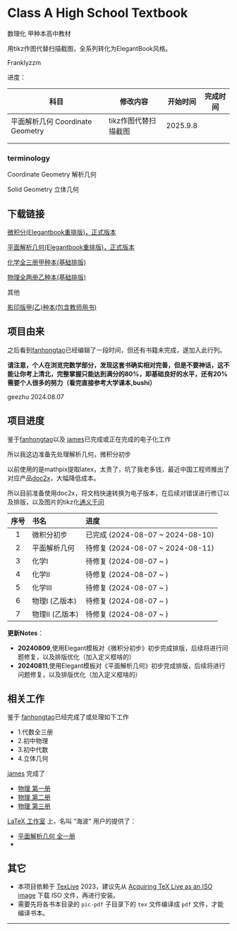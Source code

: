 # Class A High School Textbook

数理化 甲种本高中教材



用tikz作图代替扫描截图，全系列转化为ElegantBook风格。

Franklyzzm



进度：

| 科目                             | 修改内容             | 开始时间 | 完成时间 |
| -------------------------------- | -------------------- | -------- | -------- |
| 平面解析几何 Coordinate Geometry | tikz作图代替扫描截图 | 2025.9.8 |          |
|                                  |                      |          |          |
|                                  |                      |          |          |



### terminology

Coordinate Geometry 解析几何

Solid Geometry 立体几何















## 下载链接

[微积分(Elegantbook重排版)，正式版本](https://github.com/geezhu/Category-A-Textbook/releases/tag/v1.0)

[平面解析几何(Elegantbook重排版)，正式版本](https://github.com/geezhu/Category-A-Textbook/releases/tag/v1.0g)

[化学全三册甲种本(基础排版)](https://github.com/geezhu/Category-A-Textbook/releases/tag/v0.1c)

[物理全两册乙种本(基础排版)](https://github.com/geezhu/Category-A-Textbook/releases/tag/v0.1p)

其他

[影印版甲(乙)种本(包含教师用书)](https://pan.quark.cn/s/d6e43ee688bc)

## 项目由来

之后看到[fanhongtao](https://github.com/fanhongtao/ebooks)已经编辑了一段时间，但还有书籍未完成，遂加入此行列。

**请注意，个人在浏览完数学部分，发现这套书确实相对完善，但是不要神话，这不能让你考上清北，完整掌握只能达到满分的80%，即基础良好的水平，还有20%需要个人很多的努力（看完直接参考大学课本,bushi）**

geezhu 2024.08.07

## 项目进度

鉴于[fanhongtao](https://github.com/fanhongtao/ebooks)以及 [james](https://github.com/jamesfang8499/)已完成或正在完成的电子化工作

所以我这边准备先处理解析几何，微积分初步

以前使用的是mathpix提取latex，太贵了，坑了我老多钱，最近中国工程师推出了对应产品[doc2x](https://doc2x.noedgeai.com/)，大幅降低成本。

所以目前准备使用doc2x，将文档快速转换为电子版本，在后续对错误进行修订以及排版，以及图片的tikz化[通义千问](https://tongyi.aliyun.com/qianwen/)

| 序号 | 书名         | 进度                  |
|:--:|:-----------|:--------------------|
| 1  | 微积分初步      | 已完成 (2024-08-07 ~ 2024-08-10) |
| 2  | 平面解析几何     | 待修复 (2024-08-07 ~ 2024-08-11)  |
| 3  | 化学I        | 待修复 (2024-08-07 ~ )  |
| 4  | 化学II       | 待修复 (2024-08-07 ~ )  |
| 5  | 化学III      | 待修复 (2024-08-07 ~ )  |
| 6  | 物理I  (乙版本) | 待修复 (2024-08-07 ~ )  |
| 7  | 物理II (乙版本) | 待修复 (2024-08-07 ~ )  |

**更新Notes**：

* **20240809**,使用Elegant模板对《微积分初步》初步完成排版，后续将进行问题修复，以及排版优化（加入定义框啥的）
* **20240811**,使用Elegant模板对《平面解析几何》初步完成排版，后续将进行问题修复，以及排版优化（加入定义框啥的）

## 相关工作

鉴于 [fanhongtao](https://github.com/fanhongtao/ebooks)已经完成了或处理如下工作
* 1.代数全三册
* 2.初中物理
* 3.初中代数
* 4.立体几何

[james](https://github.com/jamesfang8499/) 完成了

* [物理 第一册](https://github.com/jamesfang8499/physics1)
* [物理 第二册](https://github.com/jamesfang8499/physics2)
* [物理 第三册](https://github.com/jamesfang8499/physics3)



[LaTeX 工作室](https://www.latexstudio.net/) 上，名叫 “海波” 用户的提供了：

* [平面解析几何 全一册](https://www.latexstudio.net/index/details/index/mid/2401.html)
* 

## 其它

* 本项目依赖于 [TexLive](http://tug.org/texlive/) 2023，建议先从 [Acquiring TeX Live as an ISO image](http://tug.org/texlive/acquire-iso.html) 下载 ISO 文件，再进行安装。
* 需要先将各书本目录的 `pic-pdf` 子目录下的 `tex` 文件编译成 `pdf` 文件，才能编译书本。
---



